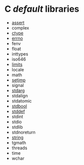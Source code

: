 # **C** *default* libraries

* [assert](https://github.com/duckafire/Small_Projects/blob/main/summaries/c/assert.md)
* complex
* [ctype](https://github.com/duckafire/Small_Projects/blob/main/summaries/c/ctype.md)
* [errno](https://github.com/duckafire/Small_Projects/blob/main/summaries/c/errno.md)
* fenv
* float
* inttypes
* iso646
* [limits](https://github.com/duckafire/Small_Projects/blob/main/summaries/c/limits.md)
* locale
* math
* [setjmp](https://github.com/duckafire/Small_Projects/blob/main/summaries/c/setjmp.md)
* signal
* [stdarg](https://github.com/duckafire/Small_Projects/blob/main/summaries/c/stdarg.md)
* stdalign
* stdatomic
* [stdbool](https://github.com/duckafire/Small_Projects/blob/main/summaries/c/stdbool.md)
* [stddef](https://github.com/duckafire/Small_Projects/blob/main/summaries/c/stddef.md)
* stdint
* stdio
* stdlib
* stdnoreturn
* [string](https://github.com/duckafire/Small_Projects/blob/main/summaries/c/string.md)
* tgmath
* threads
* time
* wchar
